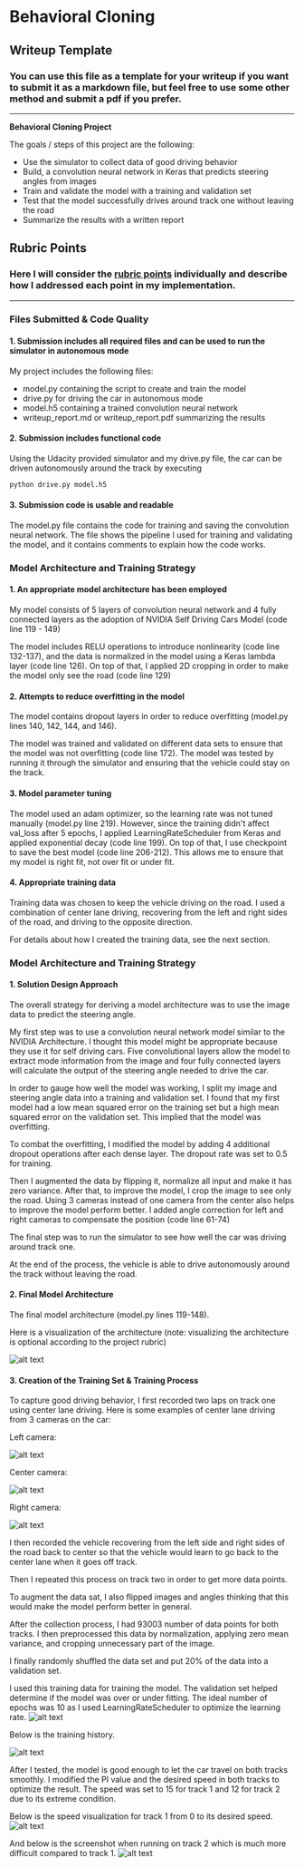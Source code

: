 # **Behavioral Cloning** 

## Writeup Template

### You can use this file as a template for your writeup if you want to submit it as a markdown file, but feel free to use some other method and submit a pdf if you prefer.

---

**Behavioral Cloning Project**

The goals / steps of this project are the following:
* Use the simulator to collect data of good driving behavior
* Build, a convolution neural network in Keras that predicts steering angles from images
* Train and validate the model with a training and validation set
* Test that the model successfully drives around track one without leaving the road
* Summarize the results with a written report


[//]: # (Image References)

[learning_rate]: ./examples/learning_rate.png "Learning Rate"
[mse_loss]: ./examples/mse_loss_over_epoch.png "MSE Loss"
[model]: ./examples/model.png "Model Architecture"
[speed_graph1]: ./examples/speed_graph_track1.png "Speed Graph Track 1"
[speed_graph2]: ./examples/speed_graph_track2.png "Speed Graph Track 2"
[center]: ./examples/training-center.jpg "Center"
[left]: ./examples/training-left.jpg "Left"
[right]: ./examples/training-right.jpg "Right"

[image1]: ./examples/placeholder.png "Model Visualization"
[image2]: ./examples/placeholder.png "Grayscaling"
[image3]: ./examples/placeholder_small.png "Recovery Image"
[image4]: ./examples/placeholder_small.png "Recovery Image"
[image5]: ./examples/placeholder_small.png "Recovery Image"
[image6]: ./examples/placeholder_small.png "Normal Image"
[image7]: ./examples/placeholder_small.png "Flipped Image"

## Rubric Points
### Here I will consider the [rubric points](https://review.udacity.com/#!/rubrics/432/view) individually and describe how I addressed each point in my implementation.  

---
### Files Submitted & Code Quality

#### 1. Submission includes all required files and can be used to run the simulator in autonomous mode

My project includes the following files:
* model.py containing the script to create and train the model
* drive.py for driving the car in autonomous mode
* model.h5 containing a trained convolution neural network 
* writeup_report.md or writeup_report.pdf summarizing the results

#### 2. Submission includes functional code
Using the Udacity provided simulator and my drive.py file, the car can be driven autonomously around the track by executing 
```sh
python drive.py model.h5
```

#### 3. Submission code is usable and readable

The model.py file contains the code for training and saving the convolution neural network. The file shows the pipeline I used for training and validating the model, and it contains comments to explain how the code works.

### Model Architecture and Training Strategy

#### 1. An appropriate model architecture has been employed

My model consists of 5 layers of convolution neural network and 4 fully connected layers as the adoption of NVIDIA Self Driving Cars Model (code line 119 - 149)

The model includes RELU operations to introduce nonlinearity (code line 132-137), and the data is normalized in the model using a Keras lambda layer (code line 126). On top of that, I applied 2D cropping in order to make the model only see the road (code line 129) 

#### 2. Attempts to reduce overfitting in the model

The model contains dropout layers in order to reduce overfitting (model.py lines 140, 142, 144, and 146). 

The model was trained and validated on different data sets to ensure that the model was not overfitting (code line 172). The model was tested by running it through the simulator and ensuring that the vehicle could stay on the track.

#### 3. Model parameter tuning

The model used an adam optimizer, so the learning rate was not tuned manually (model.py line 219). However, since the training didn't affect val_loss after 5 epochs, I applied LearningRateScheduler from Keras and applied exponential decay (code line 199). On top of that, I use checkpoint to save the best model (code line 206-212). This allows me to ensure that my model is right fit, not over fit or under fit.

#### 4. Appropriate training data

Training data was chosen to keep the vehicle driving on the road. I used a combination of center lane driving, recovering from the left and right sides of the road, and driving to the opposite direction.

For details about how I created the training data, see the next section. 

### Model Architecture and Training Strategy

#### 1. Solution Design Approach

The overall strategy for deriving a model architecture was to use the image data to predict the steering angle.

My first step was to use a convolution neural network model similar to the NVIDIA Architecture. I thought this model might be appropriate because they use it for self driving cars. Five convolutional layers allow the model to extract mode information from the image and four fully connected layers will calculate the output of the steering angle needed to drive the car.

In order to gauge how well the model was working, I split my image and steering angle data into a training and validation set. I found that my first model had a low mean squared error on the training set but a high mean squared error on the validation set. This implied that the model was overfitting. 

To combat the overfitting, I modified the model by adding 4 additional dropout operations after each dense layer. The dropout rate was set to 0.5 for training.

Then I augmented the data by flipping it, normalize all input and make it has zero variance. After that, to improve the model, I crop the image to see only the road.
Using 3 cameras instead of one camera from the center also helps to improve the model perform better. I added angle correction for left and right cameras to compensate the position (code line 61-74)

The final step was to run the simulator to see how well the car was driving around track one.

At the end of the process, the vehicle is able to drive autonomously around the track without leaving the road.

#### 2. Final Model Architecture

The final model architecture (model.py lines 119-148).

Here is a visualization of the architecture (note: visualizing the architecture is optional according to the project rubric)

![alt text][model]

#### 3. Creation of the Training Set & Training Process

To capture good driving behavior, I first recorded two laps on track one using center lane driving. Here is some examples of center lane driving from 3 cameras on the car:

Left camera:

![alt text][left]

Center camera:

![alt text][center] 

Right camera:

![alt text][right]

I then recorded the vehicle recovering from the left side and right sides of the road back to center so that the vehicle would learn to go back to the center lane when it goes off track.

Then I repeated this process on track two in order to get more data points.

To augment the data sat, I also flipped images and angles thinking that this would make the model perform better in general.

After the collection process, I had 93003 number of data points for both tracks. I then preprocessed this data by normalization, applying zero mean variance, and cropping unnecessary part of the image.

I finally randomly shuffled the data set and put 20% of the data into a validation set. 

I used this training data for training the model. The validation set helped determine if the model was over or under fitting. The ideal number of epochs was 10 as I used LearningRateScheduler to optimize the learning rate.
![alt text][learning_rate]

Below is the training history.

![alt text][mse_loss]

After I tested, the model is good enough to let the car travel on both tracks smoothly. I modified the PI value and the desired speed in both tracks to optimize the result. The speed was set to 15 for track 1 and 12 for track 2 due to its extreme condition. 

Below is the speed visualization for track 1 from 0 to its desired speed.
![alt text][speed_graph1]

And below is the screenshot when running on track 2 which is much more difficult compared to track 1.
![alt text][speed_graph2]